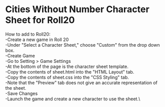 # Cities Without Number Character Sheet for Roll20

How to add to Roll20:\
-Create a new game in Roll 20\
-Under "Select a Character Sheet," choose "Custom" from the drop down box.\
-Create Game\
-Go to Setting > Game Settings\
-At the bottom of the page is the character sheet template.\
 -Copy the contents of sheet.html into the "HTML Layout" tab.\
 -Copy the contents of sheet.css into the "CSS Styling" tab.\
 -Note that the "Preview" tab does not give an accurate representation of the sheet.\
-Save Changes\
-Launch the game and create a new character to use the sheet.\